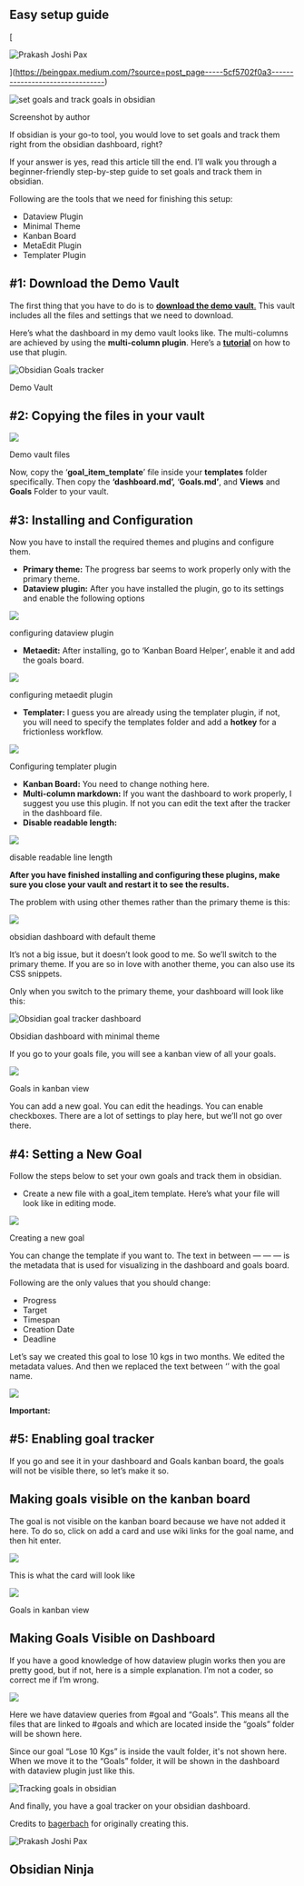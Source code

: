 ## Easy setup guide

[

![Prakash Joshi Pax](https://miro.medium.com/v2/resize:fill:88:88/1*UCacEqoCWFjOOZHm-PdC2Q.png)



](https://beingpax.medium.com/?source=post_page-----5cf5702f0a3--------------------------------)

![set goals and track goals in obsidian](https://miro.medium.com/v2/resize:fit:700/1*McmW5vY6LNLaGYtCJ_zTVw.png)

Screenshot by author

If obsidian is your go-to tool, you would love to set goals and track them right from the obsidian dashboard, right?

If your answer is yes, read this article till the end. I’ll walk you through a beginner-friendly step-by-step guide to set goals and track them in obsidian.

Following are the tools that we need for finishing this setup:

-   Dataview Plugin
-   Minimal Theme
-   Kanban Board
-   MetaEdit Plugin
-   Templater Plugin

## #1: Download the Demo Vault

The first thing that you have to do is to [**download the demo vault**.](https://drive.google.com/file/d/1UkATljCfG8hDFdcRXxLz7dWG0Oi-vh70/view?usp=sharing) This vault includes all the files and settings that we need to download.

Here’s what the dashboard in my demo vault looks like. The multi-columns are achieved by using the **multi-column plugin**. Here’s a [**tutorial**](https://beingpax.medium.com/how-to-create-multiple-columns-on-obsidian-c88d220116f6) on how to use that plugin.

![Obsidian Goals tracker](https://miro.medium.com/v2/resize:fit:700/1*NYogG0796tbTfc4NE3tzNA.png)

Demo Vault

## #2: Copying the files in your vault

![](https://miro.medium.com/v2/resize:fit:700/1*MLH0qpH7LI3LyfJjMOh3hg.png)

Demo vault files

Now, copy the ‘**goal\_item\_template**’ file inside your **templates** folder specifically. Then copy the **‘dashboard.md’,** ‘**Goals.md’**, and **Views** and **Goals** Folder to your vault.

## #3: Installing and Configuration

Now you have to install the required themes and plugins and configure them.

-   **Primary theme:** The progress bar seems to work properly only with the primary theme.
-   **Dataview plugin:** After you have installed the plugin, go to its settings and enable the following options

![](https://miro.medium.com/v2/resize:fit:700/1*0G5zs1hqNnGS1Z1flyUCVw.png)

configuring dataview plugin

-   **Metaedit:** After installing, go to ‘Kanban Board Helper’, enable it and add the goals board.

![](https://miro.medium.com/v2/resize:fit:700/1*0jBfista96xEwS0b4vZaTA.png)

configuring metaedit plugin

-   **Templater:** I guess you are already using the templater plugin, if not, you will need to specify the templates folder and add a **hotkey** for a frictionless workflow.

![](https://miro.medium.com/v2/resize:fit:700/1*oW-G52Jk72-mMXIlVlTIIA.png)

Configuring templater plugin

-   **Kanban Board:** You need to change nothing here.
-   **Multi-column markdown:** If you want the dashboard to work properly, I suggest you use this plugin. If not you can edit the text after the tracker in the dashboard file.
-   **Disable readable length:**

![](https://miro.medium.com/v2/resize:fit:700/1*PlYyWzBOtCShHKKLZjim7g.png)

disable readable line length

**After you have finished installing and configuring these plugins, make sure you close your vault and restart it to see the results.**

The problem with using other themes rather than the primary theme is this:

![](https://miro.medium.com/v2/resize:fit:700/1*GUmfnuhVk_AFBmlofxcunA.png)

obsidian dashboard with default theme

It’s not a big issue, but it doesn’t look good to me. So we’ll switch to the primary theme. If you are so in love with another theme, you can also use its CSS snippets.

Only when you switch to the primary theme, your dashboard will look like this:

![Obsidian goal tracker dashboard](https://miro.medium.com/v2/resize:fit:700/1*Byc1bnoDgxCQzdsGnSlZFg.png)

Obsidian dashboard with minimal theme

If you go to your goals file, you will see a kanban view of all your goals.

![](https://miro.medium.com/v2/resize:fit:700/1*Az_Lq-nEj1ylVye94CJDjg.png)

Goals in kanban view

You can add a new goal. You can edit the headings. You can enable checkboxes. There are a lot of settings to play here, but we’ll not go over there.

## #4: Setting a New Goal

Follow the steps below to set your own goals and track them in obsidian.

-   Create a new file with a goal\_item template. Here’s what your file will look like in editing mode.

![](https://miro.medium.com/v2/resize:fit:700/1*VX1UlMImdk26kUw6B4EwDQ.png)

Creating a new goal

You can change the template if you want to. The text in between — — — is the metadata that is used for visualizing in the dashboard and goals board.

Following are the only values that you should change:

-   Progress
-   Target
-   Timespan
-   Creation Date
-   Deadline

Let’s say we created this goal to lose 10 kgs in two months. We edited the metadata values. And then we replaced the text between ‘’ with the goal name.

![](https://miro.medium.com/v2/resize:fit:700/1*a4HotY61qenw45HNdbRkMw.png)

**Important:**

## #5: Enabling goal tracker

If you go and see it in your dashboard and Goals kanban board, the goals will not be visible there, so let’s make it so.

## Making goals visible on the kanban board

The goal is not visible on the kanban board because we have not added it here. To do so, click on add a card and use wiki links for the goal name, and then hit enter.

![](https://miro.medium.com/v2/resize:fit:700/1*Rkz4Ojn5MPDXXUAtj0AQPw.png)

This is what the card will look like

![](https://miro.medium.com/v2/resize:fit:376/1*x6-zVUO1hubBTglaqITumA.png)

Goals in kanban view

## Making Goals Visible on Dashboard

If you have a good knowledge of how dataview plugin works then you are pretty good, but if not, here is a simple explanation. I’m not a coder, so correct me if I’m wrong.

![](https://miro.medium.com/v2/resize:fit:699/1*0txefE4B_jJHvVOmnAOelQ.png)

Here we have dataview queries from #goal and “Goals”. This means all the files that are linked to #goals and which are located inside the “goals” folder will be shown here.

Since our goal “Lose 10 Kgs” is inside the vault folder, it's not shown here. When we move it to the “Goals” folder, it will be shown in the dashboard with dataview plugin just like this.

![Tracking goals in obsidian](https://miro.medium.com/v2/resize:fit:700/1*3VkGIQFPjdfI_KhI-4xVug.png)

And finally, you have a goal tracker on your obsidian dashboard.

Credits to [bagerbach](https://twitter.com/chrisbbh) for originally creating this.

![Prakash Joshi Pax](https://miro.medium.com/v2/resize:fill:40:40/1*UCacEqoCWFjOOZHm-PdC2Q.png)

## Obsidian Ninja